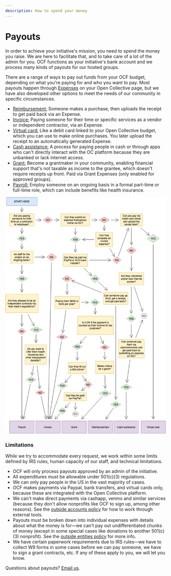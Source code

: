 ```yaml
---
description: How to spend your money
---
```


# Payouts

In order to achieve your initiative's mission, you need to spend the money you raise. We are here to facilitate that, and to take care of a lot of the admin for you. OCF functions as your initiative's bank account and we process many kinds of payouts for our hosted groups.

There are a range of ways to pay out funds from your OCF budget, depending on what you're paying for and who you want to pay. Most payouts happen through [Expenses](basics.md#submitting-expenses) on your Open Collective page, but we have also developed other options to meet the needs of our community in specific circumstances.

* [Reimbursement:](https://docs.opencollective.com/help/expenses-and-getting-paid/submitting-expenses#reimbursements) Someone makes a purchase, then uploads the receipt to get paid back via an Expense.
* [Invoice:](https://docs.opencollective.com/help/expenses-and-getting-paid/submitting-expenses#invoices) Paying someone for their time or specific services as a vendor or independent contractor, via an Expense.
* [Virtual card:](policies/virtual-cards-policy.md) Like a debit card linked to your Open Collective budget, which you can use to make online purchases. You later upload the receipt to an automatically generated Expense.
* [Cash assistance:](policies/cash-assistance-policy.md) A process for paying people in cash or through apps who can't directly interact with the OC platform because they are unbanked or lack internet access.
* [Grant:](policies/grantmaking-policy.md) Become a grantmaker in your community, enabling financial support that's not taxable as income to the grantee, which doesn't require receipts up front. Paid via Grant Expenses (only enabled for approved groups).
* [Payroll:](../about/what-we-offer/employment.md) Employ someone on an ongoing basis in a formal part-time or full-time role, which can include benefits like health insurance.

![It may not be pretty, but it shows all the options!](../.gitbook/assets/OCF-payouts.png)

### Limitations

While we try to accommodate every request, we work within some limits defined by IRS rules, human capacity of our staff, and technical limitations.

* OCF will only process payouts approved by an admin of the initiative.
* All expenditures must be allowable under 501(c)(3) regulations.
* We can only pay people in the US in the vast majority of cases.
* OCF makes payments via Paypal, bank transfers, and virtual cards only, because these are integrated with the Open Collective platform.&#x20;
* We can't make direct payments via cashapp, venmo and similar services (because they don't allow nonprofits like OCF to sign up, among other reasons). See the [outside accounts policy](policies/outside-accounts-policy.md) for how to work through external tools.
* Payouts must be broken down into individual expenses with details about what the money is for—we can't pay out undifferentiated chunks of money (except in some special cases like donations to another 501(c)(3) nonprofit). See the [outside entities policy](policies/outside-entities-policy.md) for more info.
* We have certain paperwork requirements due to IRS rules—we have to collect W9 forms in some cases before we can pay someone, we have to sign a grant contracts, etc. If any of these apply to you, we will let you know.

Questions about payouts? [Email us](mailto:contact@opencollective.foundation).
